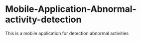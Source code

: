 # Mobile-Application-Abnormal-activity-detection
This is a mobile application for detection abnormal activities
